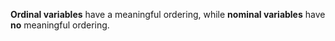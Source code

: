 **Ordinal variables** have a meaningful ordering, while **nominal variables** have **no** meaningful ordering.